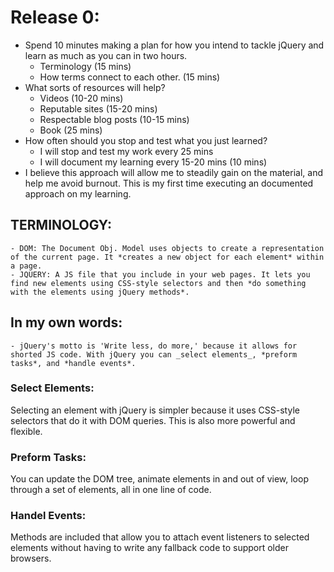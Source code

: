# Release 0:
 * Spend 10 minutes making a plan for how you intend to tackle jQuery and learn as much as you can in two hours.
 	- Terminology (15 mins)
 	- How terms connect to each other. (15 mins)
 * What sorts of resources will help?
 	- Videos (10-20 mins)
 	- Reputable sites (15-20 mins)
 	- Respectable blog posts (10-15 mins)
 	- Book (25 mins)
 * How often should you stop and test what you just learned?
 	- I will stop and test my work every 25 mins
 	- I will document my learning every 15-20 mins (10 mins)
 * I believe this approach will allow me to steadily gain on the material, and help me avoid burnout. This is my first time executing an documented approach on my learning.

 #####
 ## TERMINOLOGY:
 	- DOM: The Document Obj. Model uses objects to create a representation of the current page. It *creates a new object for each element* within a page.
 	- JQUERY: A JS file that you include in your web pages. It lets you find new elements using CSS-style selectors and then *do something with the elements using jQuery methods*. 

## In my own words:
	- jQuery's motto is 'Write less, do more,' because it allows for shorted JS code. With jQuery you can _select elements_, *preform tasks*, and *handle events*. 
	
### Select Elements:
Selecting an element with jQuery is simpler because it uses CSS-style selectors that do it with DOM queries. This is also more powerful and flexible.

### Preform Tasks:
You can update the DOM tree, animate elements in and out of view, loop through a set of elements, all in one line of code.

### Handel Events:
Methods are included that allow you to attach event listeners to selected elements without having to write any fallback code to support older browsers. 
